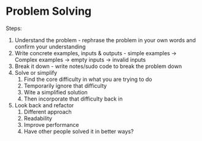 # Problem Solving

Steps:
1. Understand the problem - rephrase the problem in your own words and confirm your understanding
1. Write concrete examples, inputs & outputs - simple examples -> Complex examples -> empty inputs -> invalid inputs
1. Break it down - write notes/sudo code to break the problem down
1. Solve or simplify
    1. Find the core difficulty in what you are trying to do
    1. Temporarily ignore that difficulty
    1. Wite a simplified solution
    1. Then incorporate that difficulty back in
1. Look back and refactor
    1. Different approach
    1. Readability
    1. Improve performance
    1. Have other people solved it in better ways?
